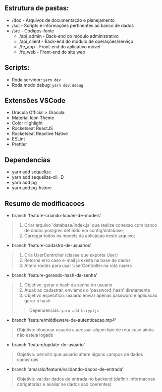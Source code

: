﻿
## Estrutura de pastas:

* /doc - Arquivos de documentação e planejamento
* /sql - Scripts e informações pertinentes ao banco de dados
* /src - Códigos-fonte
	* /api_admin - Back-end do módulo administrativo
	* /api_client - Back-end do módulo de operações/serviço
	* /fe_app - Front-end do aplicativo móvel
	* /fe_web - Front-end do site web

## Scripts:

  * Roda servidor: `yarn dev`
  * Roda modo debug: `yarn dev:debug`

## Extensões VSCode

* Dracula Official > Dracula
* Material Icon Theme
* Color Highlight
* Rocketseat ReactJS
* Rocketseat Reactive Native
* ESLint
* Prettier

## Dependencias

* yarn add sequelize
* yarn add sequelize-cli -D
* yarn add pg
* yarn add pg-hstore

## Resumo de modificacoes

* branch 'feature-criando-loader-de-models'
> 1. Criar arquivo 'database/index.js' que realize conexao com banco de dados postgres definido em config/database;
> 1. Carregar todos os models da aplicacao neste arquivo;

* branch 'feature-cadastro-de-usuarios'
> 1. Cria UserController (classe que exporta User)
> 1. Retorna erro caso e-mail ja exista na base de dados
> 1. Altera routes para usar UserController na rota /users

* branch 'feature-gerando-hash-da-senha'
> 1. Objetivo: gerar o hash da senha do usuario
> 1. Atual: ao cadastrar, enviamos o 'password_hash' diretamente
> 1. Objetivo especifico: usuario enviar apenas password e aplicacao gerar o hash
>> Dependencias:
>> `yarn add bcryptjs`

* branch 'feature/middleware-de-autenticacao.mp4'
> Objetivo: bloquear usuario a acessar algum tipo de rota caso ainda não esteja logado

* branch 'feature/update-do-usuario'
> Objetivo: permitir que usuario altere alguns campos de dados cadastrais

* branch 'amaralc/feature/validando-dados-de-entrada'
> Objetivo: validar dados de entrada no backend (definir informacoes obrigatorias e avaliar se dados sao coerentes)

